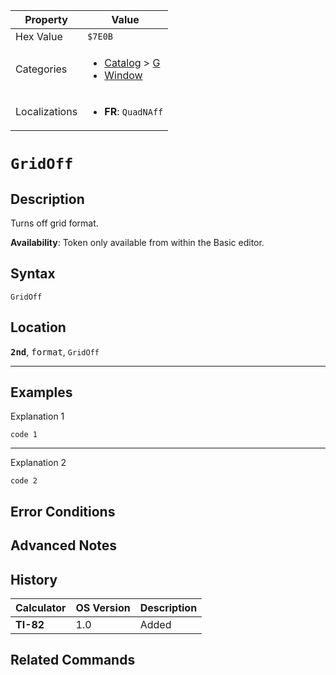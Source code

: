 | Property      | Value |
|---------------|-------|
| Hex Value     | `$7E0B`|
| Categories    | <ul><li>[Catalog](<../categories/Catalog.md>) > [G](<../categories/Catalog.md#G>)</li><li>[Window](<../categories/Window.md>)</li></ul> |
| Localizations | <ul><li><b>FR</b>: `QuadNAff`</li></ul> |

# `GridOff`

## Description
Turns off grid format.


<b>Availability</b>: Token only available from within the Basic editor.

## Syntax
`GridOff`

## Location
<tt><kbd><b>2nd</b></kbd></tt>, <kbd>format</kbd>, `GridOff`
<hr>

## Examples

Explanation 1
```ti-basic
code 1
```
---
Explanation 2
```ti-basic
code 2
```

## Error Conditions


## Advanced Notes


## History
| Calculator | OS Version | Description |
|------------|------------|-------------|
| <b>TI-82</b> | 1.0 | Added

## Related Commands

    